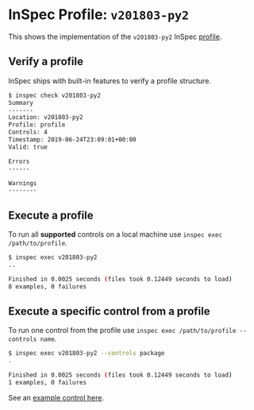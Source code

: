 # InSpec Profile: `v201803-py2`

This shows the implementation of the `v201803-py2` InSpec [profile](https://github.com/inspec/inspec/blob/master/docs/profiles.md).

## Verify a profile

InSpec ships with built-in features to verify a profile structure.

```bash
$ inspec check v201803-py2
Summary
-------
Location: v201803-py2
Profile: profile
Controls: 4
Timestamp: 2019-06-24T23:09:01+00:00
Valid: true

Errors
------

Warnings
--------
```

## Execute a profile

To run all **supported** controls on a local machine use `inspec exec /path/to/profile`.

```bash
$ inspec exec v201803-py2
..

Finished in 0.0025 seconds (files took 0.12449 seconds to load)
8 examples, 0 failures
```

## Execute a specific control from a profile

To run one control from the profile use `inspec exec /path/to/profile --controls name`.

```bash
$ inspec exec v201803-py2 --controls package
.

Finished in 0.0025 seconds (files took 0.12449 seconds to load)
1 examples, 0 failures
```

See an [example control here](https://github.com/inspec/inspec/blob/master/examples/profile/controls/example.rb).
